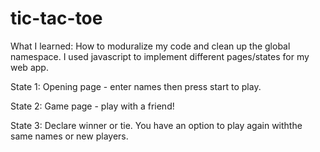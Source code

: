 # tic-tac-toe

What I learned:
How to moduralize my code and clean up the global namespace.
I used javascript to implement different pages/states for my web app.

State 1: Opening page - enter names then press start to play.

State 2: Game page - play with a friend! 

State 3: Declare winner or tie. You have an option to play again withthe same names or new players.